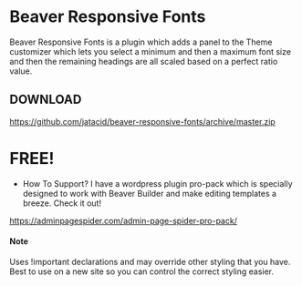 # Beaver Responsive Fonts

Beaver Responsive Fonts is a plugin which adds a panel to the Theme customizer which lets you select a minimum and then a maximum font size and then the remaining headings are all scaled based on a perfect ratio value.

## DOWNLOAD
https://github.com/jatacid/beaver-responsive-fonts/archive/master.zip

# FREE!
* How To Support?
I have a wordpress plugin pro-pack which is specially designed to work with Beaver Builder and make editing templates a breeze. Check it out!

https://adminpagespider.com/admin-page-spider-pro-pack/


#### Note
Uses !important declarations and may override other styling that you have. Best to use on a new site so you can control the correct styling easier.
